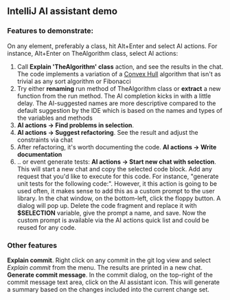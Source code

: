 ## IntelliJ AI assistant demo

### Features to demonstrate:

On any element, preferably a class, hit Alt+Enter and select AI actions. For instance, Alt+Enter on TheAlgorithm class, select AI actions:

1. Call **Explain 'TheAlgorithm' class** action, and see the results in the chat. The code implements a variation of a [Convex Hull](https://en.wikipedia.org/wiki/Convex_hull) algorithm that isn't as trivial as any sort algorithm or Fibonacci
2. Try either **renaming** run method of TheAlgorithm class or **extract** a new function from the run method. The AI completion kicks in with a little delay. The AI-suggested names are more descriptive compared to the default suggestion by the IDE which is based on the names and types of the variables and methods
3. **AI actions -> Find problems in selection**.
4. **AI actions -> Suggest refactoring**. See the result and adjust the constraints via chat
5. After refactoring, it's worth documenting the code. **AI actions -> Write documentation**
6. .. or event generate tests: **AI actions -> Start new chat with selection**. This will start a new chat and copy the selected code block. Add any request that you'd like to execute for this code. For instance, "generate unit tests for the following code:". However, it this action is going to be used often, it makes sense to add this as a custom prompt to the user library. In the chat window, on the bottom-left, click the floppy button. A dialog will pop up. Delete the code fragment and replace it with **$SELECTION** variable, give the prompt a name, and save. Now the custom prompt is available via the AI actions quick list and could be reused for any code.

### Other features
**Explain commit**. Right click on any commit in the git log view and select *Explain commit* from the menu. The results are printed in a new chat.
**Generate commit message**. In the commit dialog, on the top-right of the commit message text area, click on the AI assistant icon. This will generate a summary based on the changes included into the current change set.